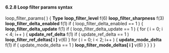 #### 6.2.8 Loop filter params syntax

<div class="syntax">
loop_filter_params( ) {                                               <b>Type</b>
    <b>loop_filter_level</b>                                                 f(6)
    <b>loop_filter_sharpness</b>                                             f(3)
    <b>loop_filter_delta_enabled</b>                                         f(1)
    if ( loop_filter_delta_enabled == 1 ) {
        <b>loop_filter_delta_update</b>                                      f(1)
        if ( loop_filter_delta_update == 1 ) {
            for ( i = 0; i < 4; i++ ) {
                <b>update_ref_delta</b>                                      f(1)
                if ( update_ref_delta == 1 )
                    <b>loop_filter_ref_deltas[ i ]</b>                       v(6)
                }
                for ( i = 0; i < 2; i++ ) {
                    <b>update_mode_delta</b>                                 f(1)
                    if ( update_mode_delta == 1 )
                        <b>loop_filter_mode_deltas[ i ]</b>                  v(6)
            }
        }
    }
}

</div>
